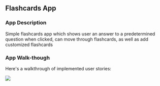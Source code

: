 ## Flashcards App

### App Description
Simple flashcards app which shows user an answer to a predetermined question when clicked, can move through flashcards, as well as add customized flashcards

### App Walk-though

Here's a walkthrough of implemented user stories:

<img src="https://i.imgur.com/H5aMn1j.gif"><br>

